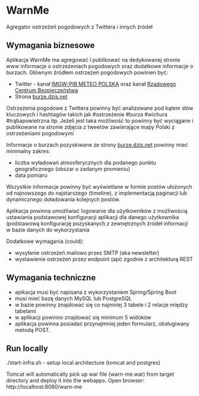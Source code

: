 # WarnMe
Agregator ostrzeżeń pogodowych z Twittera i innych źródeł

## Wymagania biznesowe

Aplikacja WarnMe ma agregować i publikować na dedykowanej stronie www informacje o ostrzeżeniach pogodowych oraz dodatkowe informacje o burzach.
Głównym źródłem ostrzeżeń pogodowych powinien być:
* Twitter - kanał [IMGW-PIB METEO POLSKA](https://twitter.com/IMGWmeteo) oraz kanał [Rządowego Centrum Bezpieczeństwa](https://twitter.com/RCB_RP)
* Strona [burze.dzis.net](https://burze.dzis.net/)

Ostrzeżenia pogodowe z Twittera powinny być analizowane pod kątem słów kluczowych i hashtagów takich jak #ostrzeżenie #burza #wichura #trąbapowietrzna itp.
Jeżeli jest taka możliwość to powinny być wyciągane i publikowane na stronie zdjęcia z tweetów zawierające mapy Polski z ostrzeżeniami pogodowymi

Informacje o burzach pozyskiwane ze strony [burze.dzis.net](https://burze.dzis.net/) powinny mieć minimalny zakres:
* liczba wyładowań atmosferycznych dla podanego punktu geograficznego (obszar o zadanym promieniu)
* data pomiaru

Wszystkie informacje powinny być wyświetlane w formie postów ułożonych od najnowszego do najstarszego (timeline), z implementacją paginacji lub dynamicznego doładowania kolejnych postów.

Aplikacja powinna umożliwiać logowanie dla użytkowników z możliwością ustawiania podstawowej konfiguracji aplikacji dla danego użytkownika (podstawową konfigurację  pozyskanych z zewnętrznych źródeł informacji w bazie danych do wykorzystania  

Dodatkowe wymagania (could):
- wysyłanie ostrzeżeń mailowo przez SMTP (aka newsletter)
- wystawienie ostrzeżeń przez endpoint (api) zgodnie z architekturą REST 

## Wymagania techniczne
- apikacja musi być napisana z wykorzystaniem Spring/Spring Boot
- musi mieć bazę danych MySQL lub PostgreSQL
- w bazie powinny znajdować się co najmniej 3 tabele i 2 relacje między tabelami
- w aplikacji powinno znajdować się minimum 5 widoków
- aplikacja powinna posiadać przynajmniej jeden formularz, obsługiwany metodą POST.


## Run locally
./start-infra.sh - setup local architecture (tomcat and postgres)

Tomcat will automatically pick up war file (warn-me.war) from target directory and deploy it into the webapps.
Open browser: http://localhost:8080/warn-me
